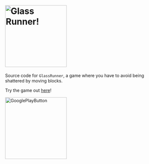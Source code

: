 # <img align="center" src="https://media.githubusercontent.com/media/avivajpeyi/GlassRunner/master/Assets/Textures/Logo512.png" alt="Glass Runner!" height=200>

Source code for `GlassRunner`, a game where you have to avoid being shattered by moving blocks.

Try the game out [here](https://avivajpeyi.itch.io/glass-runner)!

<a href="https://play.google.com/store/apps/details?id=com.avivajpeyi.GlassRunner">
<img border="0" alt="GooglePlayButton" src="https://cdn.rawgit.com/steverichey/google-play-badge-svg/master/img/en_get.svg" width="200">

